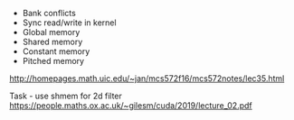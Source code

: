 - Bank conflicts
- Sync read/write in kernel
- Global memory
- Shared memory
- Constant memory
- Pitched memory 

http://homepages.math.uic.edu/~jan/mcs572f16/mcs572notes/lec35.html

Task - use shmem for 2d filter
https://people.maths.ox.ac.uk/~gilesm/cuda/2019/lecture_02.pdf
